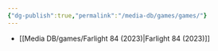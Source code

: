 ```yaml
---
{"dg-publish":true,"permalink":"/media-db/games/games/"}
---
```




- [[Media DB/games/Farlight 84 (2023)\|Farlight 84 (2023)]]

